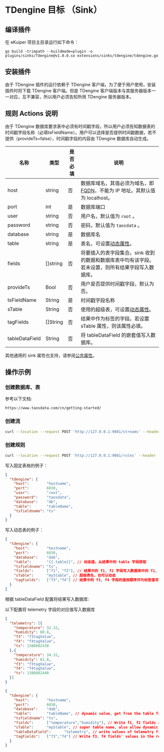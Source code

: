# TDengine 目标 （Sink）

## 编译插件

在 eKuiper 项目主目录运行如下命令：

```shell
go build -trimpath --buildmode=plugin -o plugins/sinks/Tdengine@v1.0.0.so extensions/sinks/tdengine/tdengine.go
```

## 安装插件

由于 TDengine 插件的运行依赖于 TDengine 客户端，为了便于用户使用，安装插件时将下载 TDengine 客户端。但是 TDengine 客户端版本与其服务器版本一一对应，互不兼容，所以用户必须告知所用 TDengine 服务器版本。

## 规则 Actions 说明

由于 TDengine 数据库要求表中必须有时间戳字段，所以用户必须告知数据表的时间戳字段名称（必填tsFieldName）。用户可以选择是否提供时间戳数据，若不提供（provideTs=false），时间戳字段的内容由 TDengine 数据库自动生成。

| 名称             | 类型       | 是否必填 | 说明                                                                                                    |
|----------------|----------|------|-------------------------------------------------------------------------------------------------------|
| host           | string   | 否    | 数据库域名，其值必须为域名，即 [FQDN](https://www.taosdata.com/blog/2020/09/11/1824.html)，不能为 IP 地址。其默认值为 localhost。 |
| port           | int      | 是    | 数据库端口                                                                                                 |
| user           | string   | 否    | 用户名，默认值为 `root` 。                                                                                     |
| password       | string   | 否    | 密码，默认值为 `taosdata` 。                                                                                  |
| database       | string   | 是    | 数据库名                                                                                                  |
| table          | string   | 是    | 表名，可设置[动态属性](../overview.md#动态属性)。                                                                    |
| fields         | []string | 否    | 将要插入的表字段集合。sink 收到的数据和数据库表中均有该字段。若未设置，则所有结果字段写入数据库。                                                   |
| provideTs      | Bool     | 否    | 用户是否提供时间戳字段，默认为否。                                                                                     |
| tsFieldName    | String   | 是    | 时间戳字段名称                                                                                               |
| sTable         | String   | 否    | 使用的超级表，可设置[动态属性](../overview.md#动态属性)。                                                                |
| tagFields      | []String | 否    | 结果中作为标签的字段。若设置 sTable 属性，则该属性必填。                                                                      |
| tableDataField | String   | 否    | 将 tableDataField 的嵌套值写入数据库。                                                                           |

其他通用的 sink 属性也支持，请参阅[公共属性](../overview.md#公共属性)。

## 操作示例

### 创建数据库、表

参考以下文档:

```http
https://www.taosdata.com/cn/getting-started/
```

### 创建流

```bash
curl --location --request POST 'http://127.0.0.1:9081/streams' --header 'Content-Type:application/json' --data '{"sql":"create stream demoStream(time string, age BIGINT) WITH ( DATASOURCE = \"device/+/message\", FORMAT = \"json\");"}'
```

### 创建规则

```bash
curl --location --request POST 'http://127.0.0.1:9081/rules' --header 'Content-Type:application/json' --data '{"id":"demoRule","sql":"SELECT * FROM demoStream;","actions":[{"tdengine":{"provideTs":true,"tsFieldName":"time","port":0,"ip":"127.0.0.1","user":"root","password":"taosdata","database":"dbName","table":"tableName","fields":["time","age"]}}]}'
```

写入固定表格的例子：

```json
{
  "tdengine": {
    "host":        "hostname",
    "port":        6030,
    "user":        "root",
    "password":    "taosdata",
    "database":    "db",
    "table":       "tableName",
    "tsfieldname": "ts"
  }
}
```

写入动态表的例子：

```json lines
{
  "tdengine": {
    "host":        "hostname",
    "port":        6030,
    "database":    "dab",
    "table":       "{{.table}}", // 动态值，从结果中的 table 字段获取
    "tsfieldname": "ts",
    "fields":      ["f1", "f2"], // 结果中的 f1, f2 字段写入数据库中的 f1, f2 列
    "sTable":      "myStable", // 超级表名，也可以动态
    "tagFields":   ["f3","f4"] // 结果中的 f3, f4 字段的值按顺序作为标签值写入
  }
}
```

根据 tableDataField 配置将结果写入数据库:

以下配置将 telemetry 字段的对应值写入数据库

```json
{
  "telemetry": [{
    "temperature": 32.32,
    "humidity": 80.8,
    "f3": "f3tagValue",
    "f4": "f4tagValue",
    "ts": 1388082430
  },{
    "temperature": 34.32,
    "humidity": 81.8,
    "f3": "f3tagValue",
    "f4": "f4tagValue",
    "ts": 1388082440
  }]
}
```

```json lines
{
  "tdengine": {
    "host":        "hostname",
    "port":        6030,
    "database":    "dab",
    "table":       "tableName", // dynamic value, get from the table field of the result
    "tsfieldname": "ts",
    "fields":      ["temperature","humidity"], // Write f1, f2 fields in result into f1, f2 columns in the db
    "sTable":      "myStable", // super table name, also allow dynamic
    "tableDataField":      "telemetry", // write values of telemetry field into database
    "tagFields":   ["f3","f4"] // Write f3, f4 fields' values in the result as tags in order
  }
}
```
